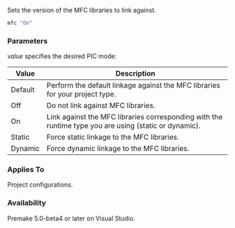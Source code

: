 Sets the version of the MFC libraries to link against.

```lua
mfc "On"
```

### Parameters ###

*value* specifies the desired PIC mode:

| Value       | Description                                                                                            |
|-------------|--------------------------------------------------------------------------------------------------------|
| Default     | Perform the default linkage against the MFC libraries for your project type.                           |
| Off         | Do not link against MFC libraries.                                                                     |
| On          | Link against the MFC libraries corresponding with the runtime type you are using (static or dynamic).  |
| Static      | Force static linkage to the MFC libraries.                                                             |
| Dynamic     | Force dynamic linkage to the MFC libraries.                                                            |

### Applies To ###

Project configurations.

### Availability ###

Premake 5.0-beta4 or later on Visual Studio.
